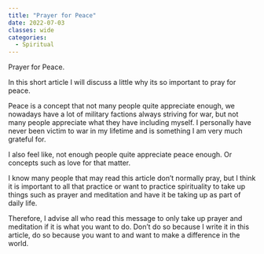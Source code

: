 ```yaml
---
title: "Prayer for Peace"
date: 2022-07-03
classes: wide
categories:
  - Spiritual 
---
```


Prayer for Peace.

In this short article I will discuss a little why its so important to pray for peace. 

Peace is a concept that not many people quite appreciate enough, we nowadays have a lot of military factions always striving for war, but not many people appreciate what they have including myself. I personally have never been victim to war in my lifetime and is something I am very much grateful for. 

I also feel like, not enough people quite appreciate peace enough. Or concepts such as love for that matter. 

I know many people that may read this article don’t normally pray, but I think it is important to all that practice or want to practice spirituality to take up things such as prayer and meditation and have it be taking up as part of daily life.

Therefore, I advise all who read this message to only take up prayer and meditation if it is what you want to do. Don’t do so because I write it in this article, do so because you want to and want to make a difference in the world.
